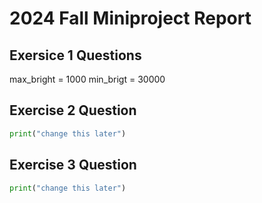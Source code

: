 # 2024 Fall Miniproject Report

## Exersice 1 Questions 
max_bright = 1000
min_brigt = 30000

## Exercise 2 Question
```python
print("change this later")
```

## Exercise 3 Question
```python
print("change this later")
```